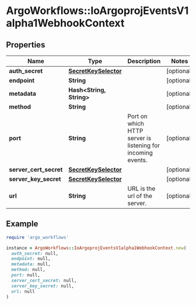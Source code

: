 # ArgoWorkflows::IoArgoprojEventsV1alpha1WebhookContext

## Properties

| Name | Type | Description | Notes |
| ---- | ---- | ----------- | ----- |
| **auth_secret** | [**SecretKeySelector**](SecretKeySelector.md) |  | [optional] |
| **endpoint** | **String** |  | [optional] |
| **metadata** | **Hash&lt;String, String&gt;** |  | [optional] |
| **method** | **String** |  | [optional] |
| **port** | **String** | Port on which HTTP server is listening for incoming events. | [optional] |
| **server_cert_secret** | [**SecretKeySelector**](SecretKeySelector.md) |  | [optional] |
| **server_key_secret** | [**SecretKeySelector**](SecretKeySelector.md) |  | [optional] |
| **url** | **String** | URL is the url of the server. | [optional] |

## Example

```ruby
require 'argo_workflows'

instance = ArgoWorkflows::IoArgoprojEventsV1alpha1WebhookContext.new(
  auth_secret: null,
  endpoint: null,
  metadata: null,
  method: null,
  port: null,
  server_cert_secret: null,
  server_key_secret: null,
  url: null
)
```

